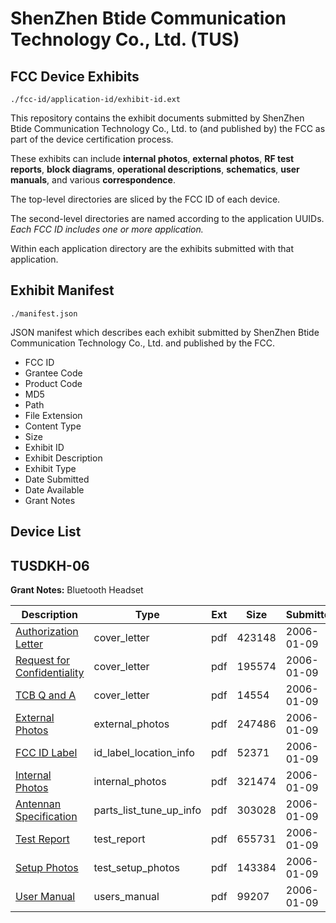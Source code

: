 # ShenZhen Btide Communication Technology Co., Ltd. (TUS)
## FCC Device Exhibits

```
./fcc-id/application-id/exhibit-id.ext
```

This repository contains the exhibit documents submitted by ShenZhen Btide Communication Technology Co., Ltd. to (and published by) the FCC as part of the device certification process.

These exhibits can include **internal photos**, **external photos**, **RF test reports**, **block diagrams**, **operational descriptions**, **schematics**, **user manuals**, and various **correspondence**.

The top-level directories are sliced by the FCC ID of each device.

The second-level directories are named according to the application UUIDs. *Each FCC ID includes one or more application.*

Within each application directory are the exhibits submitted with that application. 

## Exhibit Manifest

```
./manifest.json
```

JSON manifest which describes each exhibit submitted by ShenZhen Btide Communication Technology Co., Ltd. and published by the FCC.

- FCC ID
- Grantee Code
- Product Code
- MD5
- Path
- File Extension
- Content Type
- Size
- Exhibit ID
- Exhibit Description
- Exhibit Type
- Date Submitted
- Date Available
- Grant Notes

## Device List
## TUSDKH-06
**Grant Notes:** Bluetooth Headset

| Description | Type | Ext | Size | Submitted | Available |
| ----------- | ---- | --- | ---- | --------- | --------- |
| [Authorization Letter](TUSDKH-06/f93d879c196cb20095a7c9290ad60191/617993.pdf) | cover_letter | pdf | 423148 | 2006-01-09 | 2006-01-09 |
| [Request for Confidentiality](TUSDKH-06/f93d879c196cb20095a7c9290ad60191/617994.pdf) | cover_letter | pdf | 195574 | 2006-01-09 | 2006-01-09 |
| [TCB Q and A](TUSDKH-06/f93d879c196cb20095a7c9290ad60191/617995.pdf) | cover_letter | pdf | 14554 | 2006-01-09 | 2006-01-09 |
| [External Photos](TUSDKH-06/f93d879c196cb20095a7c9290ad60191/617996.pdf) | external_photos | pdf | 247486 | 2006-01-09 | 2006-01-09 |
| [FCC ID Label](TUSDKH-06/f93d879c196cb20095a7c9290ad60191/617997.pdf) | id_label_location_info | pdf | 52371 | 2006-01-09 | 2006-01-09 |
| [Internal Photos](TUSDKH-06/f93d879c196cb20095a7c9290ad60191/617998.pdf) | internal_photos | pdf | 321474 | 2006-01-09 | 2006-01-09 |
| [Antennan Specification](TUSDKH-06/f93d879c196cb20095a7c9290ad60191/618004.pdf) | parts_list_tune_up_info | pdf | 303028 | 2006-01-09 | 2006-01-09 |
| [Test Report](TUSDKH-06/f93d879c196cb20095a7c9290ad60191/618001.pdf) | test_report | pdf | 655731 | 2006-01-09 | 2006-01-09 |
| [Setup Photos](TUSDKH-06/f93d879c196cb20095a7c9290ad60191/618002.pdf) | test_setup_photos | pdf | 143384 | 2006-01-09 | 2006-01-09 |
| [User Manual](TUSDKH-06/f93d879c196cb20095a7c9290ad60191/618003.pdf) | users_manual | pdf | 99207 | 2006-01-09 | 2006-01-09 |
